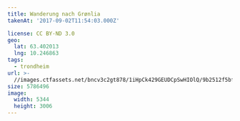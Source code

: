 ```yaml
---
title: Wanderung nach Grønlia
takenAt: '2017-09-02T11:54:03.000Z'

license: CC BY-ND 3.0
geo:
  lat: 63.402013
  lng: 10.246863
tags:
  - trondheim
url: >-
  //images.ctfassets.net/bncv3c2gt878/1iHpCk429GEUDCpSwHIOlQ/9b2512f5bf854f022d5b8dc67c04841b/wanderung-nach-grnlia_36865480061_o
size: 5786496
image:
  width: 5344
  height: 3006
---
```

